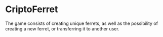# CriptoFerret
The game consists of creating unique ferrets, as well as the possibility of creating a new ferret, or transferring it to another user.
